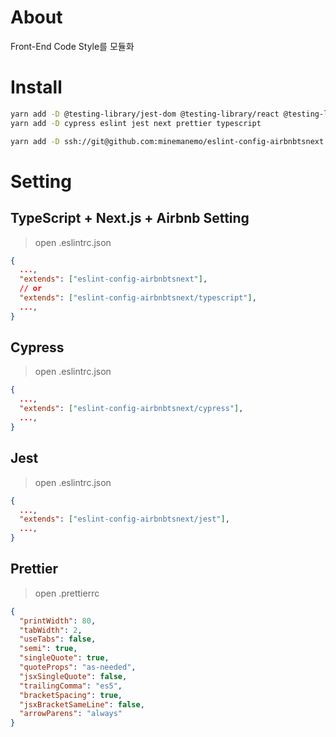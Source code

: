 # About

Front-End Code Style를 모듈화

# Install

```bash
yarn add -D @testing-library/jest-dom @testing-library/react @testing-library/cypress
yarn add -D cypress eslint jest next prettier typescript

yarn add -D ssh://git@github.com:minemanemo/eslint-config-airbnbtsnext.git
```

# Setting

## TypeScript + Next.js + Airbnb Setting

> open .eslintrc.json

```json
{
  ...,
  "extends": ["eslint-config-airbnbtsnext"],
  // or
  "extends": ["eslint-config-airbnbtsnext/typescript"],
  ...,
}
```

## Cypress

> open .eslintrc.json

```json
{
  ...,
  "extends": ["eslint-config-airbnbtsnext/cypress"],
  ...,
}
```

## Jest

> open .eslintrc.json

```json
{
  ...,
  "extends": ["eslint-config-airbnbtsnext/jest"],
  ...,
}
```

## Prettier

> open .prettierrc

```json
{
  "printWidth": 80,
  "tabWidth": 2,
  "useTabs": false,
  "semi": true,
  "singleQuote": true,
  "quoteProps": "as-needed",
  "jsxSingleQuote": false,
  "trailingComma": "es5",
  "bracketSpacing": true,
  "jsxBracketSameLine": false,
  "arrowParens": "always"
}
```
